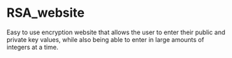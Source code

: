 # RSA_website

Easy to use encryption website that allows the user to enter their public and private key values,
while also being able to enter in large amounts of integers at a time.

